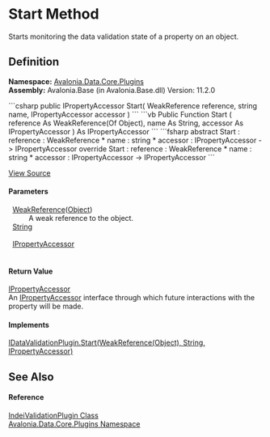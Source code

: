 # Start Method


Starts monitoring the data validation state of a property on an object.



## Definition
**Namespace:** <a href="N_Avalonia_Data_Core_Plugins">Avalonia.Data.Core.Plugins</a>  
**Assembly:** Avalonia.Base (in Avalonia.Base.dll) Version: 11.2.0

<Tabs groupId="api-code-preview">
<TabItem value="csharp" label="C#">
```csharp
public IPropertyAccessor Start(
	WeakReference<Object?> reference,
	string name,
	IPropertyAccessor accessor
)
```
</TabItem>
<TabItem value="vb" label="VB">
```vb
Public Function Start ( 
	reference As WeakReference(Of Object),
	name As String,
	accessor As IPropertyAccessor
) As IPropertyAccessor
```
</TabItem>
<TabItem value="fsharp" label="F#">
```fsharp
abstract Start : 
        reference : WeakReference<Object> * 
        name : string * 
        accessor : IPropertyAccessor -> IPropertyAccessor 
override Start : 
        reference : WeakReference<Object> * 
        name : string * 
        accessor : IPropertyAccessor -> IPropertyAccessor 
```
</TabItem>
</Tabs>



<a href="https://github.com/AvaloniaUI/Avalonia/tree/master/src/Avalonia.Base/Data/Core/Plugins/IndeiValidationPlugin.cs#L30" title="View the source code">View Source</a>



#### Parameters
<dl><dt>  <a href="https://learn.microsoft.com/dotnet/api/system.weakreference-1" target="_blank" rel="noopener noreferrer">WeakReference</a>(<a href="https://learn.microsoft.com/dotnet/api/system.object" target="_blank" rel="noopener noreferrer">Object</a>)</dt><dd>A weak reference to the object.</dd><dt>  <a href="https://learn.microsoft.com/dotnet/api/system.string" target="_blank" rel="noopener noreferrer">String</a></dt><dd> </dd><dt>  <a href="T_Avalonia_Data_Core_Plugins_IPropertyAccessor">IPropertyAccessor</a></dt><dd> </dd></dl>

#### Return Value
<a href="T_Avalonia_Data_Core_Plugins_IPropertyAccessor">IPropertyAccessor</a>  
An <a href="T_Avalonia_Data_Core_Plugins_IPropertyAccessor">IPropertyAccessor</a> interface through which future interactions with the property will be made.

#### Implements
<a href="M_Avalonia_Data_Core_Plugins_IDataValidationPlugin_Start">IDataValidationPlugin.Start(WeakReference(Object), String, IPropertyAccessor)</a>  


## See Also


#### Reference
<a href="T_Avalonia_Data_Core_Plugins_IndeiValidationPlugin">IndeiValidationPlugin Class</a>  
<a href="N_Avalonia_Data_Core_Plugins">Avalonia.Data.Core.Plugins Namespace</a>  
